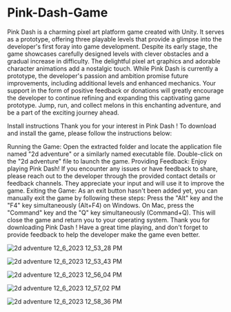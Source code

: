 # Pink-Dash-Game
Pink Dash is a charming pixel art platform game created with Unity. It serves as a prototype, offering three playable levels that provide a glimpse into the developer's first foray into game development. Despite its early stage, the game showcases carefully designed levels with clever obstacles and a gradual increase in difficulty. The delightful pixel art graphics and adorable character animations add a nostalgic touch. While  Pink Dash is currently a prototype, the developer's passion and ambition promise future improvements, including additional levels and enhanced mechanics. Your support in the form of positive feedback or donations will greatly encourage the developer to continue refining and expanding this captivating game prototype. Jump, run, and collect melons in this enchanting adventure, and be a part of the exciting journey ahead.


Install instructions
Thank you for your interest in Pink Dash ! To download and install the game, please follow the instructions below:

Running the Game:
Open the extracted folder and locate the application file named "2d adventure" or a similarly named executable file.
Double-click on the "2d adventure" file to launch the game.
Providing Feedback:
Enjoy playing Pink Dash!
If you encounter any issues or have feedback to share, please reach out to the developer through the provided contact details or feedback channels. They appreciate your input and will use it to improve the game.
Exiting the Game:
As an exit button hasn't been added yet, you can manually exit the game by following these steps:
Press the "Alt" key and the "F4" key simultaneously (Alt+F4) on Windows.
On Mac, press the "Command" key and the "Q" key simultaneously (Command+Q).
This will close the game and return you to your operating system.
Thank you for downloading Pink Dash ! Have a great time playing, and don't forget to provide feedback to help the developer make the game even better.




![2d adventure 12_6_2023 12_53_28 PM](https://github.com/LADYGRAY95/Pink-Dash-Game/assets/120677777/d5da8079-ba81-4fc9-a4f3-11241c7307f3)

![2d adventure 12_6_2023 12_53_43 PM](https://github.com/LADYGRAY95/Pink-Dash-Game/assets/120677777/68975109-2b24-403c-99cb-a54263c8c565)




![2d adventure 12_6_2023 12_56_04 PM](https://github.com/LADYGRAY95/Pink-Dash-Game/assets/120677777/012688be-83ca-4aae-a3a6-2e581f54e2ab)



![2d adventure 12_6_2023 12_57_02 PM](https://github.com/LADYGRAY95/Pink-Dash-Game/assets/120677777/a535aac3-8787-46e6-83c9-8e2a10249866)



![2d adventure 12_6_2023 12_58_36 PM](https://github.com/LADYGRAY95/Pink-Dash-Game/assets/120677777/30ca4c20-23ba-40e9-a4ac-8362c704aad2)
